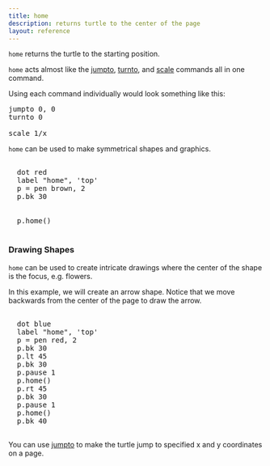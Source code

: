 ```yaml
---
title: home
description: returns turtle to the center of the page
layout: reference
---
```


<!-- any arguments in brackets? -->
`home` returns the turtle to the starting position. 

`home` acts almost like the [jumpto](jumpto.html), [turnto](turnto.html), and [scale](scale.html) commands all in one command. 

Using each command individually would look something like this: 

<pre class="jumbo">
jumpto 0, 0
turnto 0

scale 1/<span data-dfnup="the amount the object has already been scaled">x</span>
</pre>

`home` can be used to make symmetrical shapes and graphics.

<pre class="examp">
  <span data-dfnright="draw a match">
  dot red
  label "home", 'top'
  p = pen brown, 2
  p.bk 30
  </span>
  <span data-dfnright="return home">
  p.home()
  </span>
</pre>
  
<script type="demo" height=99>
p = null
demo ->
  dot red
  label "home", 'top'
  p = pen brown, 2
  p.bk 30
  p.home()
</script>

<h3>Drawing Shapes</h3>

<code>home</code> can be used to create intricate drawings where the center of the shape is the focus, e.g. flowers. 

In this example, we will create an arrow shape. Notice that we move backwards from the center of the page to draw the arrow. 

<pre class="examp"><span data-dfnright="draw an arrow">
  dot blue
  label "home", 'top'
  p = pen red, 2
  p.bk 30
  p.lt 45
  p.bk 30
  p.pause 1
  p.home()
  p.rt 45
  p.bk 30
  p.pause 1
  p.home()
  p.bk 40
  </span>
</pre>
  
<script type="demo" height=99>
p = null
demo ->
  dot blue
  label "home", 'top'
  p = pen red, 2
  p.lt 45
  p.bk 30
  p.pause 1
  p.home()
  p.rt 45
  p.bk 30
  p.pause 1
  p.home()
  p.bk 40
</script>

You can use [jumpto](jumpto.html) to make the turtle jump to specified x and y coordinates on a page.
